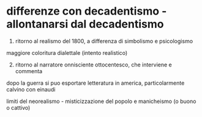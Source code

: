 # differenze con decadentismo - allontanarsi dal decadentismo

1. ritorno al realismo del 1800, a differenza di simbolismo e psicologismo

maggiore coloritura dialettale (intento realistico)

2. ritorno al narratore onnisciente ottocentesco, che interviene e commenta

dopo la guerra si puo esportare letteratura in america, particolarmente calvino con einaudi

limiti del neorealismo - misticizzazione del popolo e manicheismo (o buono o cattivo)
